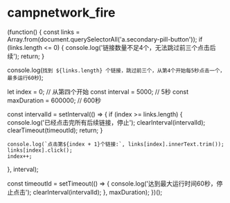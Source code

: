 # campnetwork_fire
(function() {
  const links = Array.from(document.querySelectorAll('a.secondary-pill-button'));
  if (links.length <= 0) {
    console.log('链接数量不足4个，无法跳过前三个点击后续');
    return;
  }

  console.log(`找到 ${links.length} 个链接，跳过前三个，从第4个开始每5秒点击一个，最多运行60秒`);

  let index = 0; // 从第四个开始
  const interval = 5000; // 5秒
  const maxDuration = 600000; // 600秒

  const intervalId = setInterval(() => {
    if (index >= links.length) {
      console.log('已经点击完所有后续链接，停止');
      clearInterval(intervalId);
      clearTimeout(timeoutId);
      return;
    }

    console.log(`点击第${index + 1}个链接:`, links[index].innerText.trim());
    links[index].click();
    index++;
  }, interval);

  const timeoutId = setTimeout(() => {
    console.log('达到最大运行时间60秒，停止点击');
    clearInterval(intervalId);
  }, maxDuration);
})();
